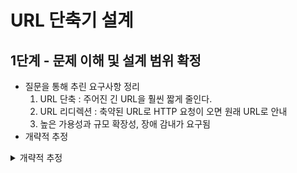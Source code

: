 # URL 단축기 설계
## 1단계 - 문제 이해 및 설계 범위 확정
* 질문을 통해 추린 요구사항 정리
    1. URL 단축 : 주어진 긴 URL을 훨씬 짧게 줄인다.
    2. URL 리디렉션 : 축약된 URL로 HTTP 요청이 오면 원래 URL로 안내
    3. 높은 가용성과 규모 확장성, 장애 감내가 요구됨
* 개략적 추정
<details>
    <summary> 개략적 추정 </summary>
    * 쓰기 연산 : 매일 1억 개의 단축 URL 생성
</details>
    